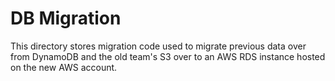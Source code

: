 # DB Migration

This directory stores migration code used to migrate previous data over from DynamoDB and the old team's S3 over to an AWS RDS instance hosted on the new AWS account.
